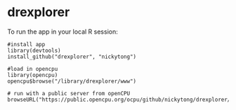 drexplorer
==========

To run the app in your local R session:

    #install app
    library(devtools)
    install_github("drexplorer", "nickytong")
    
    #load in opencpu
    library(opencpu)
    opencpu$browse("/library/drexplorer/www")

	# run with a public server from openCPU
	browseURL("https://public.opencpu.org/ocpu/github/nickytong/drexplorer/www/")
